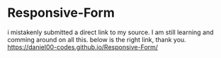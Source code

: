 # Responsive-Form
i mistakenly submitted a direct link to my source. I am still learning and comming around on all this. below is the right link, thank you.
https://daniel00-codes.github.io/Responsive-Form/
